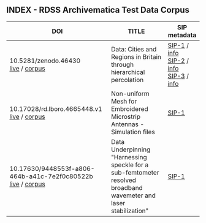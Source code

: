 
## INDEX - RDSS Archivematica Test Data Corpus
| DOI  | TITLE | SIP metadata |
| ------------- | ------------- | ------------- |
|10.5281/zenodo.46430 <br /> [live](https://doi.org/10.5281/zenodo.46430) / [corpus](/collection/10.5281/zenodo.46430/)  | Data: Cities and Regions in Britain through hierarchical percolation|[SIP-1](/collection/10.5281/zenodo.46430/SIPmetadata/SIP-1.request.json) / [info](/collection/10.5281/zenodo.46430/SIPmetadata/SIP-1.request.yaml)<br /> [SIP-2](/collection/10.5281/zenodo.46430/SIPmetadata/SIP-2.request.json) / [info](/collection/10.5281/zenodo.46430/SIPmetadata/SIP-2.request.yaml)<br/> [SIP-3](/collection/10.5281/zenodo.46430/SIPmetadata/SIP-3.request.json) / [info](/collection/10.5281/zenodo.46430/SIPmetadata/SIP-3.request.yaml)|
|10.17028/rd.lboro.4665448.v1 <br /> [live](https://doi.org/10.17028/rd.lboro.4665448.v1) / [corpus](/collection/10.17028/rd.lboro.4665448.v1/) | Non-uniform Mesh for Embroidered Microstrip Antennas - Simulation files|[SIP-1](/collection/10.17028/rd.lboro.4665448.v1/SIPmetadata/5448-SIP-1.request.json) |
|10.17630/9448553f-a806-464b-a41c-7e2f0c80522b <br />[live](https://doi.org/10.17630/9448553f-a806-464b-a41c-7e2f0c80522b) / [corpus](/collection/10.17630/9448553f-a806-464b-a41c-7e2f0c80522b/)  | Data Underpinning "Harnessing speckle for a sub-femtometer resolved broadband wavemeter and laser stabilization"| [SIP-1](/collection/10.17630/9448553f-a806-464b-a41c-7e2f0c80522b/SIPmetadata/522b-SIP-1.request.json) |
